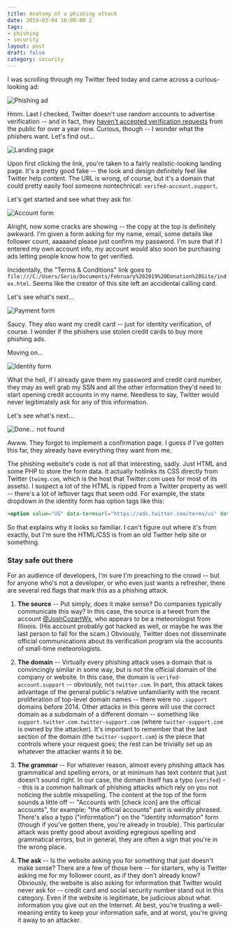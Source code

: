 ```yaml
---
title: Anatomy of a phishing attack
date: 2019-03-04 16:00:00 Z
tags:
- phishing
- security
layout: post
draft: false
category: security
---
```


I was scrolling through my Twitter feed today and came across a curious-looking ad:

![Phishing ad](./first_post.png)

Hmm. Last I checked, Twitter doesn't use random accounts to advertise verification -- and in fact, they [haven't accepted verification requests](https://twitter.com/verified/status/968243242184491008) from the public for over a year now. Curious, though -- I wonder what the phishers want. Let's find out...

![Landing page](./landing.png)

Upon first clicking the link, you're taken to a fairly realistic-looking landing page. It's a pretty good fake -- the look and design definitely feel like Twitter help content. The URL is wrong, of course, but it's a domain that could pretty easily fool someone nontechnical: `verifed-account.support`.

Let's get started and see what they ask for.

![Account form](./form.png)

Alright, now some cracks are showing -- the copy at the top is definitely awkward. I'm given a form asking for my name, email, some details like follower count, aaaaand please just confirm my password. I'm sure that if I entered my own account info, my account would also soon be purchasing ads letting people know how to get verified.

Incidentally, the "Terms & Conditions" link goes to `file:///C:/Users/Serio/Documents/February%202019%20Donation%20Site/index.html`. Seems like the creator of this site left an accidental calling card.

Let's see what's next...

![Payment form](./payment.png)

Saucy. They also want my credit card -- just for identity verification, of course. I wonder if the phishers use stolen credit cards to buy more phishing ads.

Moving on...

![Identity form](./identity.png)

What the hell, if I already gave them my password and credit card number, they may as well grab my SSN and all the other information they'd need to start opening credit accounts in my name. Needless to say, Twitter would never legitimately ask for any of this information.

Let's see what's next...

![Done... not found](./oops.png)

Awww. They forgot to implement a confirmation page. I guess if I've gotten this far, they already have everything they want from me.

The phishing website's code is not all that interesting, sadly. Just HTML and some PHP to store the form data. It actually hotlinks its CSS directly from Twitter (`twimg.com`, which is the host that Twitter.com uses for most of its assets). I suspect a lot of the HTML is ripped from a Twitter property as well -- there's a lot of leftover tags that seem odd. For example, the state dropdown in the identity form has option tags like this:

```html
<option value="US" data-termsurl="https://ads.twitter.com/terms/us" data-valid="true" data-vat="false">United States</option>
```

So that explains why it looks so familiar. I can't figure out where it's from exactly, but I'm sure the HTML/CSS is from an old Twitter help site or something.

### Stay safe out there

For an audience of developers, I'm sure I'm preaching to the crowd -- but for anyone who's not a developer, or who even just wants a refresher, there are several red flags that mark this as a phishing attack.

1. **The source** -- Put simply, does it make sense? Do companies typically communicate this way? In this case, the source is a tweet from the account [@JoshCozartWx](https://twitter.com/JoshCozartWx), who appears to be a meteorologist from Illinois. (His account probably got hacked as well, or maybe he was the last person to fall for the scam.) Obviously, Twitter does not disseminate official communications about its verification program via the accounts of small-time meteorologists.

2. **The domain** -- Virtually every phishing attack uses a domain that is convincingly similar in some way, but is not the official domain of the company or website. In this case, the domain is `verifed-account.support` -- obviously, not `twitter.com`. In part, this attack takes advantage of the general public's relative unfamiliarity with the recent proliferation of top-level domain names -- there were no `.support` domains before 2014. Other attacks in this genre will use the correct domain as a subdomain of a different domain -- something like `support.twitter.com.twitter-support.com` (where `twitter-support.com` is owned by the attacker). It's important to remember that the last section of the domain (the `twitter-support.com`) is the piece that controls where your request goes; the rest can be trivially set up as whatever the attacker wants it to be.

3. **The grammar** -- For whatever reason, almost every phishing attack has grammatical and spelling errors, or at minimum has text content that just doesn't sound right. In our case, the domain itself has a typo (`verifed`) -- this is a common hallmark of phishing attacks which rely on you not noticing the subtle misspelling. The content at the top of the form sounds a little off -- "Accounts with [check icon] are the official accounts", for example; "the official accounts" part is weirdly phrased. There's also a typo ("informtation") on the "Identity information" form (though if you've gotten there, you're already in trouble). This particular attack was pretty good about avoiding egregious spelling and grammatical errors, but in general, they are often a sign that you're in the wrong place.

4. **The ask** -- Is the website asking you for something that just doesn't make sense? There are a few of those here -- for starters, why is Twitter asking me for my follower count, as if they don't already know? Obviously, the website is also asking for information that Twitter would never ask for -- credit card and social security number stand out in this category. Even if the website is legitimate, be judicious about what information you give out on the Internet. At best, you're trusting a well-meaning entity to keep your information safe, and at worst, you're giving it away to an attacker.
